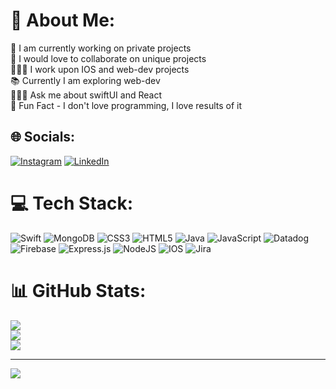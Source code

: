 # 💫 About Me:
🔭 I am currently working on private projects<br>👥 I would love to collaborate on unique projects<br>🍏👨‍💻 I work upon IOS and web-dev projects<br>📚 Currently I am exploring web-dev<br>🙋🏻‍♂️ Ask me about swiftUI and React<br>🤟 Fun Fact - I don't love programming, I love results of it<br>


## 🌐 Socials:
[![Instagram](https://img.shields.io/badge/Instagram-%23E4405F.svg?logo=Instagram&logoColor=white)](https://instagram.com/bhavik_rajeshkumar) [![LinkedIn](https://img.shields.io/badge/LinkedIn-%230077B5.svg?logo=linkedin&logoColor=white)](https://linkedin.com/in/https://www.linkedin.com/in/bhavik-bhatt-7b7785227/) 

# 💻 Tech Stack:
![Swift](https://img.shields.io/badge/swift-F54A2A?style=for-the-badge&logo=swift&logoColor=white) ![MongoDB](https://img.shields.io/badge/MongoDB-%234ea94b.svg?style=for-the-badge&logo=mongodb&logoColor=white) ![CSS3](https://img.shields.io/badge/css3-%231572B6.svg?style=for-the-badge&logo=css3&logoColor=white) ![HTML5](https://img.shields.io/badge/html5-%23E34F26.svg?style=for-the-badge&logo=html5&logoColor=white) ![Java](https://img.shields.io/badge/java-%23ED8B00.svg?style=for-the-badge&logo=java&logoColor=white) ![JavaScript](https://img.shields.io/badge/javascript-%23323330.svg?style=for-the-badge&logo=javascript&logoColor=%23F7DF1E) ![Datadog](https://img.shields.io/badge/datadog-%23632CA6.svg?style=for-the-badge&logo=datadog&logoColor=white) ![Firebase](https://img.shields.io/badge/firebase-%23039BE5.svg?style=for-the-badge&logo=firebase) ![Express.js](https://img.shields.io/badge/express.js-%23404d59.svg?style=for-the-badge&logo=express&logoColor=%2361DAFB) ![NodeJS](https://img.shields.io/badge/node.js-6DA55F?style=for-the-badge&logo=node.js&logoColor=white) ![IOS](https://img.shields.io/badge/IOS-%2320232a.svg?style=for-the-badge&logo=apple&logoColor=white) ![Jira](https://img.shields.io/badge/jira-%230A0FFF.svg?style=for-the-badge&logo=jira&logoColor=white)
# 📊 GitHub Stats:
![](https://github-readme-stats.vercel.app/api?username=BhavikBhattR&theme=radical&hide_border=true&include_all_commits=true&count_private=true)<br/>
![](https://github-readme-streak-stats.herokuapp.com/?user=BhavikBhattR&theme=radical&hide_border=true)<br/>
![](https://github-readme-stats.vercel.app/api/top-langs/?username=BhavikBhattR&theme=radical&hide_border=true&include_all_commits=true&count_private=true&layout=compact)

---
[![](https://visitcount.itsvg.in/api?id=BhavikBhattR&icon=0&color=0)](https://visitcount.itsvg.in)

<!-- Proudly created with GPRM ( https://gprm.itsvg.in ) -->
